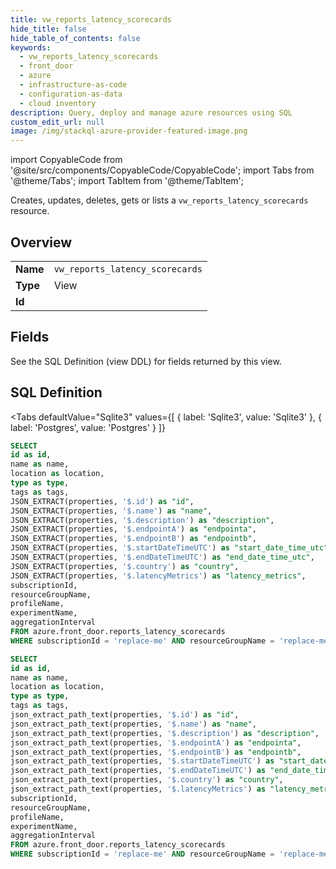 ```yaml
--- 
title: vw_reports_latency_scorecards
hide_title: false
hide_table_of_contents: false
keywords:
  - vw_reports_latency_scorecards
  - front_door
  - azure
  - infrastructure-as-code
  - configuration-as-data
  - cloud inventory
description: Query, deploy and manage azure resources using SQL
custom_edit_url: null
image: /img/stackql-azure-provider-featured-image.png
---
```


import CopyableCode from '@site/src/components/CopyableCode/CopyableCode';
import Tabs from '@theme/Tabs';
import TabItem from '@theme/TabItem';

Creates, updates, deletes, gets or lists a <code>vw_reports_latency_scorecards</code> resource.

## Overview
<table><tbody>
<tr><td><b>Name</b></td><td><code>vw_reports_latency_scorecards</code></td></tr>
<tr><td><b>Type</b></td><td>View</td></tr>
<tr><td><b>Id</b></td><td><CopyableCode code="azure.front_door.vw_reports_latency_scorecards" /></td></tr>
</tbody></table>

## Fields

See the SQL Definition (view DDL) for fields returned by this view.

## SQL Definition

<Tabs
defaultValue="Sqlite3"
values={[
{ label: 'Sqlite3', value: 'Sqlite3' },
{ label: 'Postgres', value: 'Postgres' }
]}
>
<TabItem value="Sqlite3">

```sql
SELECT
id as id,
name as name,
location as location,
type as type,
tags as tags,
JSON_EXTRACT(properties, '$.id') as "id",
JSON_EXTRACT(properties, '$.name') as "name",
JSON_EXTRACT(properties, '$.description') as "description",
JSON_EXTRACT(properties, '$.endpointA') as "endpointa",
JSON_EXTRACT(properties, '$.endpointB') as "endpointb",
JSON_EXTRACT(properties, '$.startDateTimeUTC') as "start_date_time_utc",
JSON_EXTRACT(properties, '$.endDateTimeUTC') as "end_date_time_utc",
JSON_EXTRACT(properties, '$.country') as "country",
JSON_EXTRACT(properties, '$.latencyMetrics') as "latency_metrics",
subscriptionId,
resourceGroupName,
profileName,
experimentName,
aggregationInterval
FROM azure.front_door.reports_latency_scorecards
WHERE subscriptionId = 'replace-me' AND resourceGroupName = 'replace-me' AND profileName = 'replace-me' AND experimentName = 'replace-me' AND aggregationInterval = 'replace-me';
```

</TabItem>
<TabItem value="Postgres">

```sql
SELECT
id as id,
name as name,
location as location,
type as type,
tags as tags,
json_extract_path_text(properties, '$.id') as "id",
json_extract_path_text(properties, '$.name') as "name",
json_extract_path_text(properties, '$.description') as "description",
json_extract_path_text(properties, '$.endpointA') as "endpointa",
json_extract_path_text(properties, '$.endpointB') as "endpointb",
json_extract_path_text(properties, '$.startDateTimeUTC') as "start_date_time_utc",
json_extract_path_text(properties, '$.endDateTimeUTC') as "end_date_time_utc",
json_extract_path_text(properties, '$.country') as "country",
json_extract_path_text(properties, '$.latencyMetrics') as "latency_metrics",
subscriptionId,
resourceGroupName,
profileName,
experimentName,
aggregationInterval
FROM azure.front_door.reports_latency_scorecards
WHERE subscriptionId = 'replace-me' AND resourceGroupName = 'replace-me' AND profileName = 'replace-me' AND experimentName = 'replace-me' AND aggregationInterval = 'replace-me';
```

</TabItem>
</Tabs>

